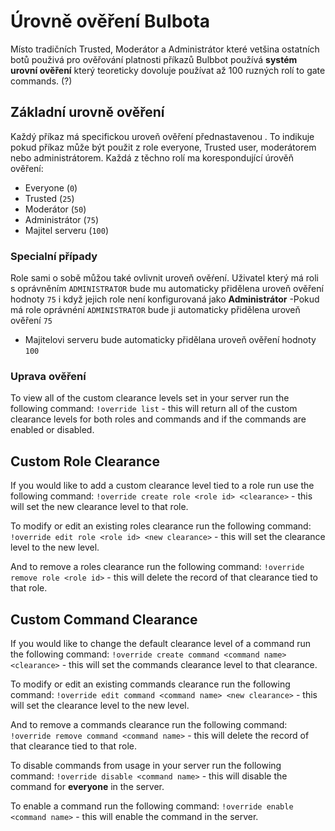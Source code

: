 # Úrovně ověření Bulbota
Místo tradičních Trusted, Moderátor a Administrátor které vetšina ostatních botů použivá pro ověřování platnosti příkazů Bulbbot používá **systém urovní ověření** který teoreticky dovoluje používat až 100 ruzných rolí to gate commands. (?)

## Základní urovně ověření
Každý příkaz má specifickou uroveň ověření přednastavenou . To indikuje pokud příkaz může být použit z role everyone, Trusted user, moderátorem nebo administrátorem. Každá z těchno rolí ma korespondující úrověň ověření:
- Everyone (`0`)
- Trusted (`25`)
- Moderátor (`50`)
- Administrátor (`75`)
- Majitel serveru (`100`)

### Specialní případy
Role sami o sobě můžou také ovlivnit uroveň ověŕení. Uživatel který má roli s oprávněním `ADMINISTRATOR` bude mu automaticky přidělena uroveň ověření hodnoty `75` i když jejich role není konfigurovaná jako **Administrátor**
-Pokud má role oprávnéní `ADMINISTRATOR` bude ji automaticky přidělena uroveň ověření `75`
- Majitelovi serveru bude automaticky přidělana uroveň ověření hodnoty `100`

### Uprava ověření
To view all of the custom clearance levels set in your server run the following command:
``!override list`` - this will return all of the custom clearance levels for both roles and commands and if the commands are enabled or disabled.

## Custom Role Clearance
If you would like to add a custom clearance level tied to a role run use the following command:
``!override create role <role id> <clearance>`` - this will set the new clearance level to that role.

To modify or edit an existing roles clearance run the following command:
``!override edit role <role id> <new clearance>`` - this will set the clearance level to the new level.

And to remove a roles clearance run the following command:
``!override remove role <role id>`` - this will delete the record of that clearance tied to that role.

## Custom Command Clearance
If you would like to change the default clearance level of a command run the following command:
``!override create command <command name> <clearance>`` - this will set the commands clearance level to that clearance.

To modify or edit an existing commands clearance run the following command:
``!override edit command <command name> <new clearance>`` - this will set the clearance level to the new level.

And to remove a commands clearance run the following command:
``!override remove command <command name>`` - this will delete the record of that clearance tied to that role.

To disable commands from usage in your server run the following command:
``!override disable <command name>`` - this will disable the command for **everyone** in the server.

To enable a command run the following command:
``!override enable <command name>`` - this will enable the command in the server.
